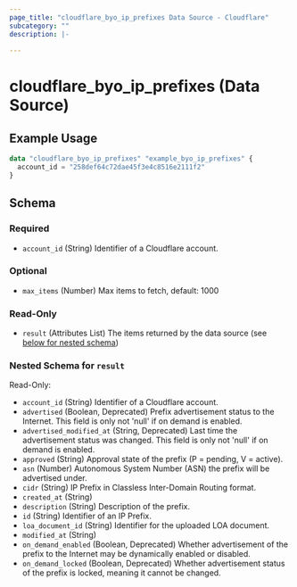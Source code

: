 ```yaml
---
page_title: "cloudflare_byo_ip_prefixes Data Source - Cloudflare"
subcategory: ""
description: |-
  
---
```


# cloudflare_byo_ip_prefixes (Data Source)



## Example Usage

```terraform
data "cloudflare_byo_ip_prefixes" "example_byo_ip_prefixes" {
  account_id = "258def64c72dae45f3e4c8516e2111f2"
}
```

<!-- schema generated by tfplugindocs -->
## Schema

### Required

- `account_id` (String) Identifier of a Cloudflare account.

### Optional

- `max_items` (Number) Max items to fetch, default: 1000

### Read-Only

- `result` (Attributes List) The items returned by the data source (see [below for nested schema](#nestedatt--result))

<a id="nestedatt--result"></a>
### Nested Schema for `result`

Read-Only:

- `account_id` (String) Identifier of a Cloudflare account.
- `advertised` (Boolean, Deprecated) Prefix advertisement status to the Internet. This field is only not 'null' if on demand is enabled.
- `advertised_modified_at` (String, Deprecated) Last time the advertisement status was changed. This field is only not 'null' if on demand is enabled.
- `approved` (String) Approval state of the prefix (P = pending, V = active).
- `asn` (Number) Autonomous System Number (ASN) the prefix will be advertised under.
- `cidr` (String) IP Prefix in Classless Inter-Domain Routing format.
- `created_at` (String)
- `description` (String) Description of the prefix.
- `id` (String) Identifier of an IP Prefix.
- `loa_document_id` (String) Identifier for the uploaded LOA document.
- `modified_at` (String)
- `on_demand_enabled` (Boolean, Deprecated) Whether advertisement of the prefix to the Internet may be dynamically enabled or disabled.
- `on_demand_locked` (Boolean, Deprecated) Whether advertisement status of the prefix is locked, meaning it cannot be changed.


